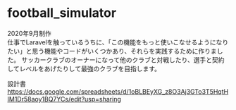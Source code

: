 
# football_simulator
2020年9月制作  
仕事でLaravelを触っているうちに、「この機能をもっと使いこなせるようになりたい」と思う機能やコードがいくつかあり、それらを実践するために作りました。
サッカークラブのオーナーになって他のクラブと対戦したり、選手と契約してレベルをあげたりして最強のクラブを目指します。

設計書　　
https://docs.google.com/spreadsheets/d/1oBLBEyXG_z8O3Aj3GTo3T5HqtHIM1Dr58aoy1BQ7YCs/edit?usp=sharing

